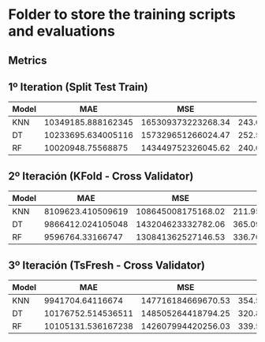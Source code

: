 # Folder to store the training scripts and evaluations
## Metrics
## 1º Iteration (Split Test Train)
| Model   |         MAE          |         MSE          |        MAPE          |
|---------|----------------------|----------------------|----------------------|
|  KNN    | 10349185.888162345   | 165309373223268.34   | 243.65553499924394   |
|  DT     | 10233695.634005116   | 157329651266024.47   | 252.54049687652977   |
|  RF     | 10020948.75568875    | 143449752326045.62   | 240.65894100895693   |

## 2º Iteración (KFold - Cross Validator)
| Model   |         MAE          |         MSE          |        MAPE          |
|---------|----------------------|----------------------|----------------------|
|  KNN    | 8109623.410509619    | 108645008175168.02   | 211.9595032399446    |
|  DT     | 9866412.024105048    | 143204623332782.06   | 365.09101801074763   |
|  RF     | 9596764.33166747     | 130841362527146.53   | 336.70053511541505   |

## 3º Iteración (TsFresh - Cross Validator)
| Model   |         MAE          |         MSE          |        MAPE          |
|---------|----------------------|----------------------|----------------------|
|  KNN    | 9941704.64116674     | 147716184669670.53   | 354.56927066629555   |
|  DT     | 10176752.514536511   | 148505264418794.25   | 320.8084057136354    |
|  RF     | 10105131.536167238   | 142607994420256.03   | 339.58984158702856   |
